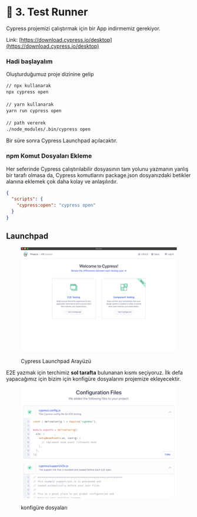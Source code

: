 # 🥳 3. Test Runner

Cypress projemizi çalıştırmak için bir App indirmemiz gerekiyor.

Link: [https://download.cypress.io/desktop](https://download.cypress.io/desktop)



### Hadi başlayalım

Oluşturduğumuz proje dizinine gelip&#x20;

```bash
// npx kullanarak 
npx cypress open

// yarn kullanarak
yarn run cypress open

// path vererek
./node_modules/.bin/cypress open
```

Bir süre sonra Cypress Launchpad açılacaktır.



### **npm Komut Dosyaları Ekleme**

Her seferinde Cypress çalıştırılabilir dosyasının tam yolunu yazmanın yanlış bir tarafı olmasa da, Cypress komutlarını package.json dosyanızdaki betikler alanına eklemek çok daha kolay ve anlaşılırdır.

```json
{
  "scripts": {
    "cypress:open": "cypress open"
  }
}
```



## Launchpad

<figure><img src=".gitbook/assets/launchpad.png" alt=""><figcaption><p>Cypress Launchpad Arayüzü</p></figcaption></figure>

E2E yazmak için terchimiz **sol tarafta** bulunanan kısmı seçiyoruz. İlk defa yapacağımız için bizim için konfigüre dosyalarını projemize ekleyecektir.

<figure><img src=".gitbook/assets/scaffolded-files.png" alt=""><figcaption><p>konfigüre dosyaları</p></figcaption></figure>
